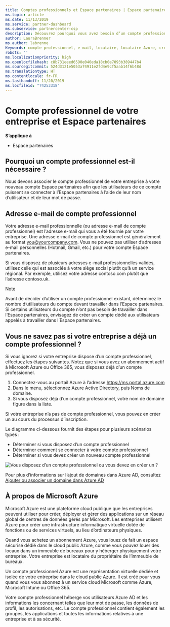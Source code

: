 ```yaml
---
title: Comptes professionnels et Espace partenaires | Espace partenaires
ms.topic: article
ms.date: 11/13/2019
ms.service: partner-dashboard
ms.subservice: partnercenter-csp
description: Découvrez pourquoi vous avez besoin d’un compte professionnel pour créer un compte Espace partenaires et si vous disposez déjà d’un compte professionnel.
author: LauraBrenner
ms.author: labrenne
Keywords: compte professionnel, e-mail, locataire, locataire Azure, créer un compte, nom de domaine
robots: ''
ms.localizationpriority: high
ms.openlocfilehash: c8b731eeed6590e040eda18cb0e7093b389447b4
ms.sourcegitcommit: 524d3121e5053a74911e2fd4e9cf5aab14f6b48d
ms.translationtype: HT
ms.contentlocale: fr-FR
ms.lasthandoff: 11/20/2019
ms.locfileid: "74253318"
---
```

# <a name="your-company-work-account-and-partner-center"></a>Compte professionnel de votre entreprise et Espace partenaires  

**S’applique à**

-  Espace partenaires

## <a name="why-you-need-a-work-account"></a>Pourquoi un compte professionnel est-il nécessaire ?

Nous devons associer le compte professionnel de votre entreprise à votre nouveau compte Espace partenaires afin que les utilisateurs de ce compte puissent se connecter à l’Espace partenaires à l’aide de leur nom d’utilisateur et de leur mot de passe.

## <a name="the-work-account-email-address"></a>Adresse e-mail de compte professionnel

Votre adresse e-mail professionnelle (ou adresse e-mail de compte professionnel) est l’adresse e-mail qui vous a été fournie par votre entreprise. Une adresse e-mail de compte professionnel est généralement au format you@yourcompany.com. Vous ne pouvez pas utiliser d’adresses e-mail personnelles (Hotmail, Gmail, etc.) pour votre compte Espace partenaires. 

Si vous disposez de plusieurs adresses e-mail professionnelles valides, utilisez celle qui est associée à votre siège social plutôt qu’à un service régional. Par exemple, utilisez votre adresse contoso.com plutôt que l’adresse contoso.uk.

> [!NOTE]  
>  Avant de décider d’utiliser un compte professionnel existant, déterminez le nombre d’utilisateurs du compte devant travailler dans l’Espace partenaires. Si certains utilisateurs du compte n’ont pas besoin de travailler dans l’Espace partenaires, envisagez de créer un compte dédié aux utilisateurs appelés à travailler dans l’Espace partenaires.


## <a name="not-sure-if-your-company-already-has-a-work-account"></a>Vous ne savez pas si votre entreprise a déjà un compte professionnel ?

Si vous ignorez si votre entreprise dispose d’un compte professionnel, effectuez les étapes suivantes. Notez que si vous avez un abonnement actif à Microsoft Azure ou Office 365, vous disposez déjà d’un compte professionnel.

1.  Connectez-vous au portail Azure à l’adresse https://ms.portal.azure.com
2.  Dans le menu, sélectionnez Azure Active Directory, puis Noms de domaine.
3.  Si vous disposez déjà d’un compte professionnel, votre nom de domaine figure dans la liste.

Si votre entreprise n’a pas de compte professionnel, vous pouvez en créer un au cours du processus d’inscription.

Le diagramme ci-dessous fournit des étapes pour plusieurs scénarios types :

- Déterminer si vous disposez d’un compte professionnel 
- Déterminer comment se connecter à votre compte professionnel 
- Déterminer si vous devez créer un nouveau compte professionnel


![Vous disposez d’un compte professionnel ou vous devez en créer un ?](images/onboardingAADFlow.png)

Pour plus d’informations sur l’ajout de domaines dans Azure AD, consultez [Ajouter ou associer un domaine dans Azure AD](https://docs.microsoft.com/azure/active-directory/active-directory-add-domain)

## <a name="about-microsoft-azure"></a>À propos de Microsoft Azure

Microsoft Azure est une plateforme cloud publique que les entreprises peuvent utiliser pour créer, déployer et gérer des applications sur un réseau global de centres de données gérés par Microsoft. Les entreprises utilisent Azure pour créer une infrastructure informatique virtuelle dotée de fonctions ou de services virtuels, au lieu d’ordinateurs physiques. 

Quand vous achetez un abonnement Azure, vous louez de fait un espace sécurisé dédié dans le cloud public Azure, comme vous pouvez louer des locaux dans un immeuble de bureaux pour y héberger physiquement votre entreprise. Votre entreprise est locataire du propriétaire de l’immeuble de bureaux. 

Un compte professionnel Azure est une représentation virtuelle dédiée et isolée de votre entreprise dans le cloud public Azure. Il est créé pour vous quand vous vous abonnez à un service cloud Microsoft comme Azure, Microsoft Intune ou Office 365. 

Votre compte professionnel héberge vos utilisateurs Azure AD et les informations les concernant telles que leur mot de passe, les données de profil, les autorisations, etc. Le compte professionnel contient également les groupes, les applications et toutes les informations relatives à une entreprise et à sa sécurité. 
